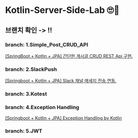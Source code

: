 # Kotlin-Server-Side-Lab 🙄👻
## 브랜치 확인 -> !!

### branch: 1.Simple_Post_CRUD_API
[[SpringBoot + Kotlin + JPA] 간단한 게시글 CRUD REST Api 구현.](https://brotherone.tistory.com/8)

### branch: 2.SlackPush
[[Springboot + Kotlin + JPA] Slack 채널 메세지 전송 연동.](https://brotherone.tistory.com/7)

### branch: 3.Kotest

### branch: 4.Exception Handling
[[Springboot + Kotlin + JPA] Exception Handling by Kotlin](https://brotherone.tistory.com/10)


### branch: 5.JWT

